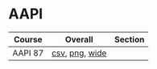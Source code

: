 # AAPI

| Course | Overall | Section |
| ------ | ------- | ------- |
| AAPI 87 | [csv](https://github.com/UCSD-Historical-Enrollment-Data/2025Fall/blob/main/overall/AAPI%2087.csv), [png](https://raw.githubusercontent.com/UCSD-Historical-Enrollment-Data/2025Fall/main/plot_overall/AAPI%2087.png), [wide](https://raw.githubusercontent.com/UCSD-Historical-Enrollment-Data/2025Fall/main/plot_overall_wide/AAPI%2087.png) |  |
